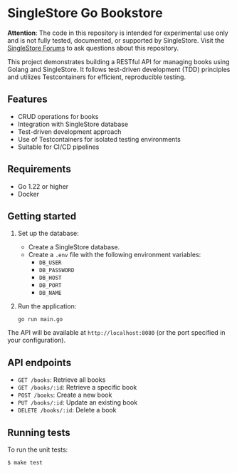 # SingleStore Go Bookstore

**Attention**: The code in this repository is intended for experimental use only and is not fully tested, documented, or supported by SingleStore. Visit the [SingleStore Forums](https://www.singlestore.com/forum/) to ask questions about this repository.

This project demonstrates building a RESTful API for managing books using Golang and SingleStore. It follows test-driven development (TDD) principles and utilizes Testcontainers for efficient, reproducible testing.

## Features

- CRUD operations for books
- Integration with SingleStore database
- Test-driven development approach
- Use of Testcontainers for isolated testing environments
- Suitable for CI/CD pipelines

## Requirements

- Go 1.22 or higher
- Docker

## Getting started

1. Set up the database:
   - Create a SingleStore database.
   - Create a `.env` file with the following environment variables:
     - `DB_USER`
     - `DB_PASSWORD`
     - `DB_HOST`
     - `DB_PORT`
     - `DB_NAME`

2. Run the application:
   ```
   go run main.go
   ```

The API will be available at `http://localhost:8080` (or the port specified in your configuration).

## API endpoints

- `GET /books`: Retrieve all books
- `GET /books/:id`: Retrieve a specific book
- `POST /books`: Create a new book
- `PUT /books/:id`: Update an existing book
- `DELETE /books/:id`: Delete a book

## Running tests

To run the unit tests:
```
$ make test
```
